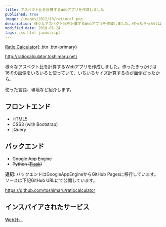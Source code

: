 ```yaml
---
title: アスペクト比を計算するWebアプリを作成しました
published: true
image: /images/2012/10/ratiocal.png
description: 様々なアスペクト比を計算するWebアプリを作成しました。作ったきっかけは16:9の画像をいろいろと使っていて、いちいちサイズ計算するのが面倒だったから。
modified_date: 2018-01-24
tags: css html javascript
---
```


[Ratio Calculator](http://ratiocalculator.toshimaru.net/){:.btn .btn-primary}

<http://ratiocalculator.toshimaru.net/>

様々なアスペクト比を計算するWebアプリを作成しました。作ったきっかけは16:9の画像をいろいろと使っていて、いちいちサイズ計算するのが面倒だったから。

使った言語、環境など紹介します。

## フロントエンド

* HTML5
* CSS3 (with Bootstrap)
* jQuery

## バックエンド

* ~~Google App Engine~~
* ~~Python ([Flask](http://flask.pocoo.org/))~~

**追記**: バックエンドはGoogleAppEngineからGitHub Pagesに移行しています。ソースは下記GitHub URLにて公開しています。

https://github.com/toshimaru/ratiocalculator

## インスパイアされたサービス

[Web計。](http://zeller-lab.com/img-width/)
